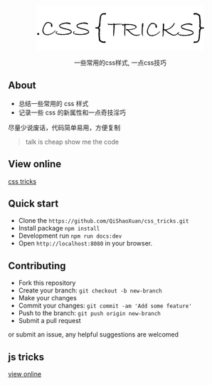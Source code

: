 <div align="center"><img src="./logo.png"></div>

<p align="center">一些常用的css样式, 一点css技巧</p>

## About

- 总结一些常用的 css 样式
- 记录一些 css 的新属性和一点奇技淫巧

尽量少说废话，代码简单易用，方便复制

> talk is cheap show me the code

## View online

<a href="https://qishaoxuan.github.io/css_tricks/" target="_blank">css tricks</a>

## Quick start

- Clone the `https://github.com/QiShaoXuan/css_tricks.git`
- Install package `npm install`
- Development run `npm run docs:dev`
- Open `http://localhost:8080` in your browser.

## Contributing

- Fork this repository
- Create your branch: `git checkout -b new-branch`
- Make your changes
- Commit your changes: `git commit -am 'Add some feature'`
- Push to the branch: `git push origin new-branch`
- Submit a pull request

or submit an issue, any helpful suggestions are welcomed

## js tricks
<a href="https://qishaoxuan.github.io/js_tricks/" target="_blank">view online</a>
